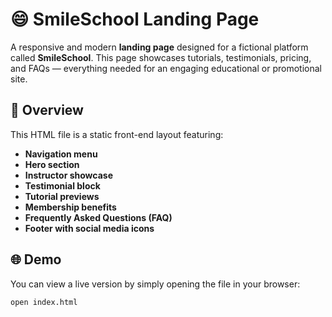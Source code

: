 # 😄 SmileSchool Landing Page

A responsive and modern **landing page** designed for a fictional platform called **SmileSchool**. This page showcases tutorials, testimonials, pricing, and FAQs — everything needed for an engaging educational or promotional site.

## 📄 Overview

This HTML file is a static front-end layout featuring:
- **Navigation menu**
- **Hero section**
- **Instructor showcase**
- **Testimonial block**
- **Tutorial previews**
- **Membership benefits**
- **Frequently Asked Questions (FAQ)**
- **Footer with social media icons**

## 🌐 Demo

You can view a live version by simply opening the file in your browser:

```bash
open index.html
